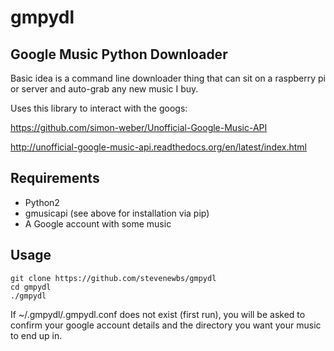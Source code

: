 # gmpydl
Google Music Python Downloader
-----

Basic idea is a command line downloader thing that can sit on a raspberry pi or server and auto-grab any new music I buy.

Uses this library to interact with the googs:

https://github.com/simon-weber/Unofficial-Google-Music-API

http://unofficial-google-music-api.readthedocs.org/en/latest/index.html


Requirements
-----
* Python2
* gmusicapi (see above for installation via pip)
* A Google account with some music 


Usage
-----
    git clone https://github.com/stevenewbs/gmpydl
    cd gmpydl
    ./gmpydl

If ~/.gmpydl/.gmpydl.conf does not exist (first run), you will be asked to confirm your google account details and the directory you want your music to end up in. 

